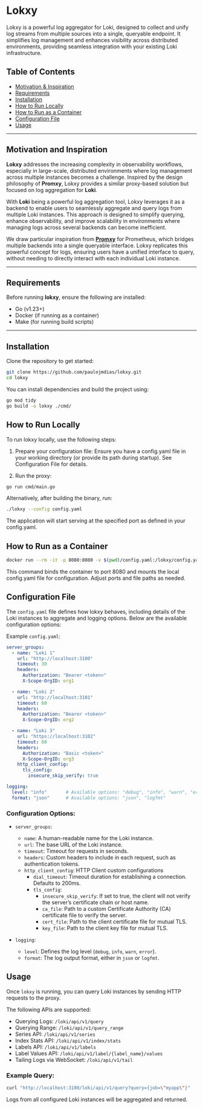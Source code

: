 # Lokxy
Lokxy is a powerful log aggregator for Loki, designed to collect and unify log streams from multiple sources into a single, queryable endpoint. It simplifies log management and enhances visibility across distributed environments, providing seamless integration with your existing Loki infrastructure.

## Table of Contents
- [Motivation & Inspiration](#motivation-and-inspiration)
- [Requirements](#requirements)
- [Installation](#installation)
- [How to Run Locally](#how-to-run-locally)
- [How to Run as a Container](#how-to-run-as-a-container)
- [Configuration File](#configuration-file)
- [Usage](#usage)

---

## Motivation and Inspiration

**Lokxy** addresses the increasing complexity in observability workflows, especially in large-scale, distributed environments where log management across multiple instances becomes a challenge. Inspired by the design philosophy of **Promxy**, Lokxy provides a similar proxy-based solution but focused on log aggregation for **Loki**.

With **Loki** being a powerful log aggregation tool, Lokxy leverages it as a backend to enable users to seamlessly aggregate and query logs from multiple Loki instances. This approach is designed to simplify querying, enhance observability, and improve scalability in environments where managing logs across several backends can become inefficient.

We draw particular inspiration from **[Promxy](https://github.com/jacksontj/promxy)** for Prometheus, which bridges multiple backends into a single queryable interface. Lokxy replicates this powerful concept for logs, ensuring users have a unified interface to query, without needing to directly interact with each individual Loki instance.

---

## Requirements
Before running **lokxy**, ensure the following are installed:

- Go (v1.23+)
- Docker (if running as a container)
- Make (for running build scripts)

---

## Installation

Clone the repository to get started:

```bash
git clone https://github.com/paulojmdias/lokxy.git
cd lokxy
```

You can install dependencies and build the project using:

```bash
go mod tidy
go build -o lokxy ./cmd/
```

## How to Run Locally

To run lokxy locally, use the following steps:

1. Prepare your configuration file:
Ensure you have a config.yaml file in your working directory (or provide its path during startup). See Configuration File for details.

2. Run the proxy:

```bash
go run cmd/main.go
```

Alternatively, after building the binary, run:

```bash
./lokxy --config config.yaml
```

The application will start serving at the specified port as defined in your config.yaml.


## How to Run as a Container

```bash
docker run --rm -it -p 8080:8080 -v $(pwd)/config.yaml:/lokxy/config.yaml lokxy:latest lokxy --config /lokxy/config.yaml
```

This command binds the container to port 8080 and mounts the local config.yaml file for configuration. Adjust ports and file paths as needed.

## Configuration File

The `config.yaml` file defines how lokxy behaves, including details of the Loki instances to aggregate and logging options. Below are the available configuration options:

Example `config.yaml`:

```yaml
server_groups:
  - name: "Loki 1"
    url: "http://localhost:3100"
    timeout: 30
    headers:
      Authorization: "Bearer <token>"
      X-Scope-OrgID: org1

  - name: "Loki 2"
    url: "http://localhost:3101"
    timeout: 60
    headers:
      Authorization: "Bearer <token>"
      X-Scope-OrgID: org2

  - name: "Loki 3"
    url: "https://localhost:3102"
    timeout: 60
    headers:
      Authorization: "Basic <token>"
      X-Scope-OrgID: org3
    http_client_config:
      tls_config:
        insecure_skip_verify: true

logging:
  level: "info"       # Available options: "debug", "info", "warn", "error"
  format: "json"      # Available options: "json", "logfmt"
```

### Configuration Options:

* `server_groups`:
    * `name`: A human-readable name for the Loki instance.
    * `url`: The base URL of the Loki instance.
    * `timeout`: Timeout for requests in seconds.
    * `headers`: Custom headers to include in each request, such as authentication tokens.
    * `http_client_config`: HTTP Client custom configurations
        * `dial_timeout`: Timeout duration for establishing a connection. Defaults to 200ms.
        * `tls_config`:
            * `insecure_skip_verify`: If set to true, the client will not verify the server’s certificate chain or host name.
            * `ca_file`: Path to a custom Certificate Authority (CA) certificate file to verify the server.
            * `cert_file`: Path to the client certificate file for mutual TLS.
            * `key_file`: Path to the client key file for mutual TLS.

* `logging`:
    * `level`: Defines the log level (`debug`, `info`, `warn`, `error`).
    * `format`: The log output format, either in `json` or `logfmt`.

## Usage

Once `lokxy` is running, you can query Loki instances by sending HTTP requests to the proxy.

The following APIs are supported:
* Querying Logs: `/loki/api/v1/query`
* Querying Range: `/loki/api/v1/query_range`
* Series API: `/loki/api/v1/series`
* Index Stats API: `/loki/api/v1/index/stats`
* Labels API: `/loki/api/v1/labels`
* Label Values API: `/loki/api/v1/label/{label_name}/values`
* Tailing Logs via WebSocket: `/loki/api/v1/tail`

### Example Query:

```bash
curl "http://localhost:3100/loki/api/v1/query?query={job=\"myapp\"}"
```

Logs from all configured Loki instances will be aggregated and returned.
